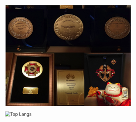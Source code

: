 
<!-- ![My GitHub](https://github-readme-stats.vercel.app/api?username=Lcrypto&count_private=true&show_icons=true&theme=buefy&include_all_commits=true).
 -->


<img src="https://github.com/Lcrypto/Lcrypto/blob/main/hu_awards.png" width="405" height="326">

![Top Langs](https://github-readme-stats.vercel.app/api/top-langs/?username=Lcrypto&theme=buefy&hide=html,php,css&count_private=true&show_icons=true&layout=compact)


<!--
**Lcrypto/Lcrypto** is a ✨ _special_ ✨ repository because its `README.md` (this file) appears on your GitHub profile.

Here are some ideas to get you started:

- 🔭 I’m currently working on ...
- 🌱 I’m currently learning ...
- 👯 I’m looking to collaborate on ...
- 🤔 I’m looking for help with ...
- 💬 Ask me about ...
- 📫 How to reach me: ...
- 😄 Pronouns: ...
- ⚡ Fun fact: ...
-->
